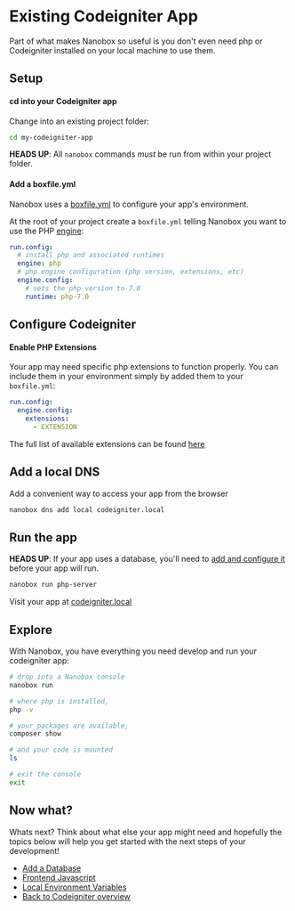 # Existing Codeigniter App
Part of what makes Nanobox so useful is you don't even need php or Codeigniter installed on your local machine to use them.

## Setup

#### cd into your Codeigniter app
Change into an existing project folder:

```bash
cd my-codeigniter-app
```

**HEADS UP**: All `nanobox` commands *must* be run from within your project folder.

#### Add a boxfile.yml
Nanobox uses a <a href="https://docs.nanobox.io/boxfile/" target="\_blank">boxfile.yml</a> to configure your app's environment.

At the root of your project create a `boxfile.yml` telling Nanobox you want to use the PHP <a href="https://docs.nanobox.io/engines/" target="\_blank">engine</a>:

```yaml
run.config:
  # install php and associated runtimes
  engine: php
  # php engine configuration (php version, extensions, etc)
  engine.config:
    # sets the php version to 7.0
    runtime: php-7.0
```

## Configure Codeigniter

#### Enable PHP Extensions
Your app may need specific php extensions to function properly. You can include them in your environment simply by added them to your `boxfile.yml`:

```yaml
run.config:
  engine.config:
    extensions:
      - EXTENSION
```

The full list of available extensions can be found [here](/php/codeigniter/php-extensions)

## Add a local DNS
Add a convenient way to access your app from the browser

```bash
nanobox dns add local codeigniter.local
```

## Run the app

**HEADS UP**: If your app uses a database, you'll need to [add and configure it](/php/codeigniter/add-a-database) before your app will run.

```bash
nanobox run php-server
```

Visit your app at <a href="http://codeigniter.local" target="\_blank">codeigniter.local</a>

## Explore
With Nanobox, you have everything you need develop and run your codeigniter app:

```bash
# drop into a Nanobox console
nanobox run

# where php is installed,
php -v

# your packages are available,
composer show

# and your code is mounted
ls

# exit the console
exit
```

## Now what?
Whats next? Think about what else your app might need and hopefully the topics below will help you get started with the next steps of your development!

* [Add a Database](/php/codeigniter/add-a-database)
* [Frontend Javascript](/php/codeigniter/frontend-javascript)
* [Local Environment Variables](/php/codeigniter/local-evars)
* [Back to Codeigniter overview](/php/codeigniter)
